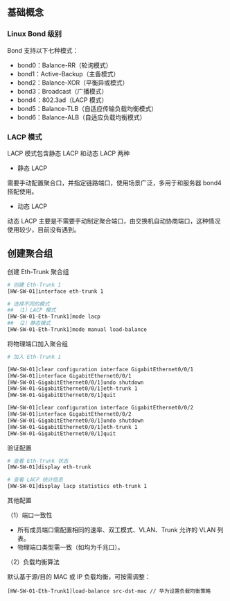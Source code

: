 ## 基础概念

### Linux Bond 级别

Bond 支持以下七种模式：

- bond0：Balance-RR（轮询模式）
- bond1：Active-Backup（主备模式）
- bond2：Balance-XOR（平衡异或模式）
- bond3：Broadcast（广播模式）
- bond4：802.3ad（LACP 模式）
- bond5：Balance-TLB（自适应传输负载均衡模式）
- bond6：Balance-ALB（自适应负载均衡模式）

### LACP 模式

LACP 模式包含静态 LACP 和动态 LACP 两种

- 静态 LACP

需要手动配置聚合口，并指定链路端口，使用场景广泛，多用于和服务器 bond4 搭配使用。

- 动态 LACP

动态 LACP 主要是不需要手动制定聚合端口，由交换机自动协商端口，这种情况使用较少，目前没有遇到。

## 创建聚合组

创建 Eth-Trunk 聚合组

```bash
# 创建 Eth-Trunk 1
[HW-SW-01]interface eth-trunk 1

# 选择不同的模式
## （1）LACP 模式
[HW-SW-01-Eth-Trunk1]mode lacp
## （2）静态模式
[HW-SW-01-Eth-Trunk1]mode manual load-balance
```

将物理端口加入聚合组

```bash
# 加入 Eth-Trunk 1

[HW-SW-01]clear configuration interface GigabitEthernet0/0/1
[HW-SW-01]interface GigabitEthernet0/0/1
[HW-SW-01-GigabitEthernet0/0/1]undo shutdown
[HW-SW-01-GigabitEthernet0/0/1]eth-trunk 1
[HW-SW-01-GigabitEthernet0/0/1]quit

[HW-SW-01]clear configuration interface GigabitEthernet0/0/2
[HW-SW-01]interface GigabitEthernet0/0/2
[HW-SW-01-GigabitEthernet0/0/1]undo shutdown
[HW-SW-01-GigabitEthernet0/0/1]eth-trunk 1
[HW-SW-01-GigabitEthernet0/0/1]quit
```

验证配置

```bash
# 查看 Eth-Trunk 状态
[HW-SW-01]display eth-trunk

# 查看 LACP 统计信息
[HW-SW-01]display lacp statistics eth-trunk 1
```

其他配置

（1）端口一致性

- 所有成员端口需配置相同的速率、双工模式、VLAN、Trunk 允许的 VLAN 列表。
- 物理端口类型需一致（如均为千兆口）。

（2）负载均衡算法

默认基于源/目的 MAC 或 IP 负载均衡，可按需调整：

```
[HW-SW-01-Eth-Trunk1]load-balance src-dst-mac // 华为设置负载均衡策略
```
